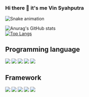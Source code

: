 ### Hi there 👋 it's me Vin Syahputra

![Snake animation](https://github.com/thepiyushmalhotra/thepiyushmalhotra/blob/output/github-contribution-grid-snake.svg)

![Anurag's GitHub stats](https://github-readme-stats.vercel.app/api?username=VinSyahputra&show_icons=true) <br> [![Top Langs](https://github-readme-stats.vercel.app/api/top-langs/?username=VinSyahputra&layout=compact)](https://github.com/anuraghazra/github-readme-stats)

## Programming language
<p> 
  <img src="https://img.shields.io/badge/HTML5-E34F26?style=for-the-badge&logo=html5&logoColor=white" />
  <img src="https://img.shields.io/badge/CSS3-1572B6?style=for-the-badge&logo=css3&logoColor=white" />
  <img src="https://img.shields.io/badge/JavaScript-323330?style=for-the-badge&logo=javascript&logoColor=F7DF1E" />  
  <img src="https://img.shields.io/badge/PHP-777BB4?style=for-the-badge&logo=php&logoColor=white" /> 
  <img src="https://img.shields.io/badge/json-5E5C5C?style=for-the-badge&logo=json&logoColor=white" />
</p>

## Framework
<p> 
  <img src="https://img.shields.io/badge/Bootstrap-563D7C?style=for-the-badge&logo=bootstrap&logoColor=white" />
  <img src="https://img.shields.io/badge/Tailwind_CSS-38B2AC?style=for-the-badge&logo=tailwind-css&logoColor=white" />
  <img src="https://img.shields.io/badge/jQuery-0769AD?style=for-the-badge&logo=jquery&logoColor=white" /> 
  <img src="https://img.shields.io/badge/Codeigniter-FF2D20?style=for-the-badge&logo=codeigniter&logoColor=white" /> 
  <img src="https://img.shields.io/badge/Laravel-FF2D20?style=for-the-badge&logo=laravel&logoColor=white" /> 
</p>
